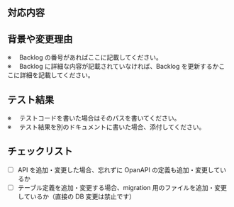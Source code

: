 ## 対応内容

## 背景や変更理由

※　 Backlog の番号があればここに記載してください。  
※　 Backlog に詳細な内容が記載されていなければ、Backlog を更新するかここに詳細を記載してください。

## テスト結果

※　 テストコードを書いた場合はそのパスを書いてください。  
※　 テスト結果を別のドキュメントに書いた場合、添付してください。

## チェックリスト

- [ ] API を追加・変更した場合、忘れずに OpanAPI の定義も追加・変更しているか
- [ ] テーブル定義を追加・変更する場合、migration 用のファイルを追加・変更しているか（直接の DB 変更は禁止です）
